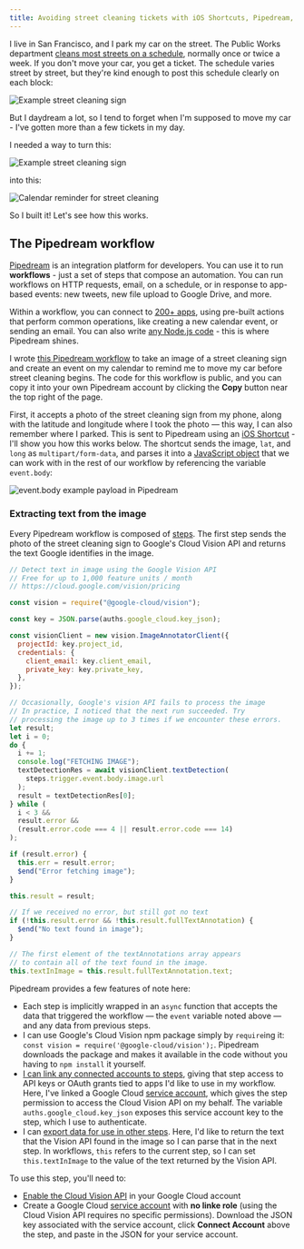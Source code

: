 ```yaml
---
title: Avoiding street cleaning tickets with iOS Shortcuts, Pipedream, and Google's Cloud Vision API
---
```


I live in San Francisco, and I park my car on the street. The Public Works department [cleans most streets on a schedule](https://www.sfpublicworks.org/services/mechanical-street-sweeping-and-street-cleaning-schedule), normally once or twice a week. If you don't move your car, you get a ticket. The schedule varies street by street, but they're kind enough to post this schedule clearly on each block:

![Example street cleaning sign](https://res.cloudinary.com/dkbxegavp/image/upload/v1590801811/dev.to%20posts/IMG_1033_d3nx9w.jpg)

But I daydream a lot, so I tend to forget when I'm supposed to move my car - I've gotten more than a few tickets in my day.

I needed a way to turn this:

![Example street cleaning sign](https://res.cloudinary.com/dkbxegavp/image/upload/v1590801811/dev.to%20posts/IMG_1033_d3nx9w.jpg)

into this:

![Calendar reminder for street cleaning](https://res.cloudinary.com/dkbxegavp/image/upload/v1590802144/dev.to%20posts/Screen_Shot_2020-05-29_at_6.28.27_PM_qs0cah.png)

So I built it! Let's see how this works.

## The Pipedream workflow

[Pipedream](https://pipedream.com) is an integration platform for developers. You can use it to run **workflows** - just a set of steps that compose an automation. You can run workflows on HTTP requests, email, on a schedule, or in response to app-based events: new tweets, new file upload to Google Drive, and more.

Within a workflow, you can connect to [200+ apps](https://docs.pipedream.com/apps/all-apps/), using pre-built actions that perform common operations, like creating a new calendar event, or sending an email. You can also write [any Node.js code](https://docs.pipedream.com/workflows/steps/code/) - this is where Pipedream shines.

I wrote [this Pipedream workflow](https://pipedream.com/@dylan/move-car-image-processing-calendar-reminder-p_vQCNLM/edit) to take an image of a street cleaning sign and create an event on my calendar to remind me to move my car before street cleaning begins. The code for this workflow is public, and you can copy it into your own Pipedream account by clicking the **Copy** button near the top right of the page.

First, it accepts a photo of the street cleaning sign from my phone, along with the latitude and longitude where I took the photo — this way, I can also remember where I parked. This is sent to Pipedream using an [iOS Shortcut](https://support.apple.com/en-us/HT208309) - I'll show you how this works below. The shortcut sends the image, `lat`, and `long` as `multipart/form-data`, and parses it into a [JavaScript object](https://docs.pipedream.com/workflows/events/#event-format) that we can work with in the rest of our workflow by referencing the variable `event.body`:

![event.body example payload in Pipedream](https://res.cloudinary.com/dkbxegavp/image/upload/v1590803935/dev.to%20posts/Screen_Shot_2020-05-29_at_6.40.17_PM_dmea1o.png)

### Extracting text from the image

Every Pipedream workflow is composed of [steps](https://docs.pipedream.com/workflows/steps/). The first step sends the photo of the street cleaning sign to Google's Cloud Vision API and returns the text Google identifies in the image.

```javascript
// Detect text in image using the Google Vision API
// Free for up to 1,000 feature units / month
// https://cloud.google.com/vision/pricing

const vision = require("@google-cloud/vision");

const key = JSON.parse(auths.google_cloud.key_json);

const visionClient = new vision.ImageAnnotatorClient({
  projectId: key.project_id,
  credentials: {
    client_email: key.client_email,
    private_key: key.private_key,
  },
});

// Occasionally, Google's vision API fails to process the image
// In practice, I noticed that the next run succeeded. Try
// processing the image up to 3 times if we encounter these errors.
let result;
let i = 0;
do {
  i += 1;
  console.log("FETCHING IMAGE");
  textDetectionRes = await visionClient.textDetection(
    steps.trigger.event.body.image.url
  );
  result = textDetectionRes[0];
} while (
  i < 3 &&
  result.error &&
  (result.error.code === 4 || result.error.code === 14)
);

if (result.error) {
  this.err = result.error;
  $end("Error fetching image");
}

this.result = result;

// If we received no error, but still got no text
if (!this.result.error && !this.result.fullTextAnnotation) {
  $end("No text found in image");
}

// The first element of the textAnnotations array appears
// to contain all of the text found in the image.
this.textInImage = this.result.fullTextAnnotation.text;
```

Pipedream provides a few features of note here:

- Each step is implicitly wrapped in an `async` function that accepts the data that triggered the workflow — the `event` variable noted above — and any data from previous steps.
- I can use Google's Cloud Vision npm package simply by `require`ing it: `const vision = require('@google-cloud/vision');`. Pipedream downloads the package and makes it available in the code without you having to `npm install` it yourself.
- [I can link any connected accounts to steps](https://docs.pipedream.com/workflows/steps/code/auth/#the-auths-object), giving that step access to API keys or OAuth grants tied to apps I'd like to use in my workflow. Here, I've linked a Google Cloud [service account](https://cloud.google.com/iam/docs/service-accounts), which gives the step permission to access the Cloud Vision API on my behalf. The variable `auths.google_cloud.key_json` exposes this service account key to the step, which I use to authenticate.
- I can [export data for use in other steps](https://docs.pipedream.com/workflows/steps/#step-exports). Here, I'd like to return the text that the Vision API found in the image so I can parse that in the next step. In workflows, `this` refers to the current step, so I can set `this.textInImage` to the value of the text returned by the Vision API.

To use this step, you'll need to:

- [Enable the Cloud Vision API](https://cloud.google.com/vision/docs/setup) in your Google Cloud account
- Create a Google Cloud [service account](https://cloud.google.com/iam/docs/service-accounts) with **no linke role** (using the Cloud Vision API requires no specific permissions). Download the JSON key associated with the service account, click **Connect Account** above the step, and paste in the JSON for your service account.
